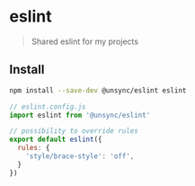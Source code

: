 # eslint

> Shared eslint for my projects

## Install

```sh
npm install --save-dev @unsync/eslint eslint
```

```js
// eslint.config.js
import eslint from '@unsync/eslint'

// possibility to override rules
export default eslint({
  rules: {
    'style/brace-style': 'off',
  }
})
```
